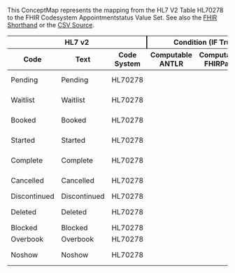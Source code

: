 
This ConceptMap represents the mapping from the HL7 V2 Table HL70278 to the FHIR Codesystem Appointmentstatus Value Set. See also the <a href='https://github.com/HL7/v2-to-fhir/blob/master/tank/Table HL70278 to Codesystem Appointmentstatus.fsh'>FHIR Shorthand</a> or the <a href='https://github.com/HL7/v2-to-fhir/blob/master/mappings/codesystems/HL7 Concept Map_ FillerStatus[Appointment] - Sheet1.csv'>CSV Source</a>.
<table class='grid'><thead>
<tr><th colspan='3' style='border-right: 2px solid black;'>HL7 v2</th><th colspan='3' style='border-right: 2px solid black;'>Condition (IF True, args)</th><th colspan='4'>HL7 FHIR</th><th rowspan='2'>Comments</th></tr>
<tr><th>Code</th><th>Text</th><th>Code System</th><th>Computable ANTLR</th><th>Computable FHIRPath</th><th>Narrative</th><th>Code</th><th>Proposed Extension</th><th>Display</th><th>Code System</th></tr></thead>
<tbody>
<tr><td>Pending</td><td>Pending</td><td style='border-right: 2px'>HL70278</td><td></td><td></td><td style='border-right: 2px'></td><td>pending</td><td></td><td>Proposed</td><td><a href='https://hl7.org/fhir/R4/Appointment.Appointment-definitions.html#Appointment.http://hl7.org/fhir/R4/codesystem-appointmentstatus.html'>Appointment.http://hl7.org/fhir/R4/codesystem-appointmentstatus.html</a></td><td></td></tr>
<tr><td>Waitlist</td><td>Waitlist</td><td style='border-right: 2px'>HL70278</td><td></td><td></td><td style='border-right: 2px'></td><td>waitlist</td><td></td><td>Waitlisted</td><td><a href='https://hl7.org/fhir/R4/Appointment.Appointment-definitions.html#Appointment.http://hl7.org/fhir/R4/codesystem-appointmentstatus.html'>Appointment.http://hl7.org/fhir/R4/codesystem-appointmentstatus.html</a></td><td></td></tr>
<tr><td>Booked</td><td>Booked</td><td style='border-right: 2px'>HL70278</td><td></td><td></td><td style='border-right: 2px'></td><td>booked</td><td></td><td>Booked</td><td><a href='https://hl7.org/fhir/R4/Appointment.Appointment-definitions.html#Appointment.http://hl7.org/fhir/R4/codesystem-appointmentstatus.html'>Appointment.http://hl7.org/fhir/R4/codesystem-appointmentstatus.html</a></td><td></td></tr>
<tr><td>Started</td><td>Started</td><td style='border-right: 2px'>HL70278</td><td></td><td></td><td style='border-right: 2px'></td><td>checked-in</td><td></td><td>Checked In</td><td><a href='https://hl7.org/fhir/R4/Appointment.Appointment-definitions.html#Appointment.http://hl7.org/fhir/R4/codesystem-appointmentstatus.html'>Appointment.http://hl7.org/fhir/R4/codesystem-appointmentstatus.html</a></td><td></td></tr>
<tr><td>Complete</td><td>Complete</td><td style='border-right: 2px'>HL70278</td><td></td><td></td><td style='border-right: 2px'></td><td>fulfilled</td><td></td><td>Fulfilled</td><td><a href='https://hl7.org/fhir/R4/Appointment.Appointment-definitions.html#Appointment.http://hl7.org/fhir/R4/codesystem-appointmentstatus.html'>Appointment.http://hl7.org/fhir/R4/codesystem-appointmentstatus.html</a></td><td></td></tr>
<tr><td>Cancelled</td><td>Cancelled</td><td style='border-right: 2px'>HL70278</td><td></td><td></td><td style='border-right: 2px'></td><td>cancelled</td><td></td><td>Cancelled</td><td><a href='https://hl7.org/fhir/R4/Appointment.Appointment-definitions.html#Appointment.http://hl7.org/fhir/R4/codesystem-appointmentstatus.html'>Appointment.http://hl7.org/fhir/R4/codesystem-appointmentstatus.html</a></td><td></td></tr>
<tr><td>Discontinued</td><td>Discontinued</td><td style='border-right: 2px'>HL70278</td><td></td><td></td><td style='border-right: 2px'></td><td></td><td></td><td></td><td></td><td></td></tr>
<tr><td>Deleted</td><td>Deleted</td><td style='border-right: 2px'>HL70278</td><td></td><td></td><td style='border-right: 2px'></td><td>entered-in-error</td><td></td><td>Entered In Error</td><td><a href='https://hl7.org/fhir/R4/Appointment.Appointment-definitions.html#Appointment.http://hl7.org/fhir/R4/codesystem-appointmentstatus.html'>Appointment.http://hl7.org/fhir/R4/codesystem-appointmentstatus.html</a></td><td></td></tr>
<tr><td>Blocked</td><td>Blocked</td><td style='border-right: 2px'>HL70278</td><td></td><td></td><td style='border-right: 2px'></td><td></td><td></td><td></td><td></td><td></td></tr>
<tr><td>Overbook</td><td>Overbook</td><td style='border-right: 2px'>HL70278</td><td></td><td></td><td style='border-right: 2px'></td><td></td><td></td><td></td><td></td><td></td></tr>
<tr><td>Noshow</td><td>Noshow</td><td style='border-right: 2px'>HL70278</td><td></td><td></td><td style='border-right: 2px'></td><td>noshow</td><td></td><td>No Show</td><td><a href='https://hl7.org/fhir/R4/Appointment.Appointment-definitions.html#Appointment.http://hl7.org/fhir/R4/codesystem-appointmentstatus.html'>Appointment.http://hl7.org/fhir/R4/codesystem-appointmentstatus.html</a></td><td></td></tr>
</tbody></table>
